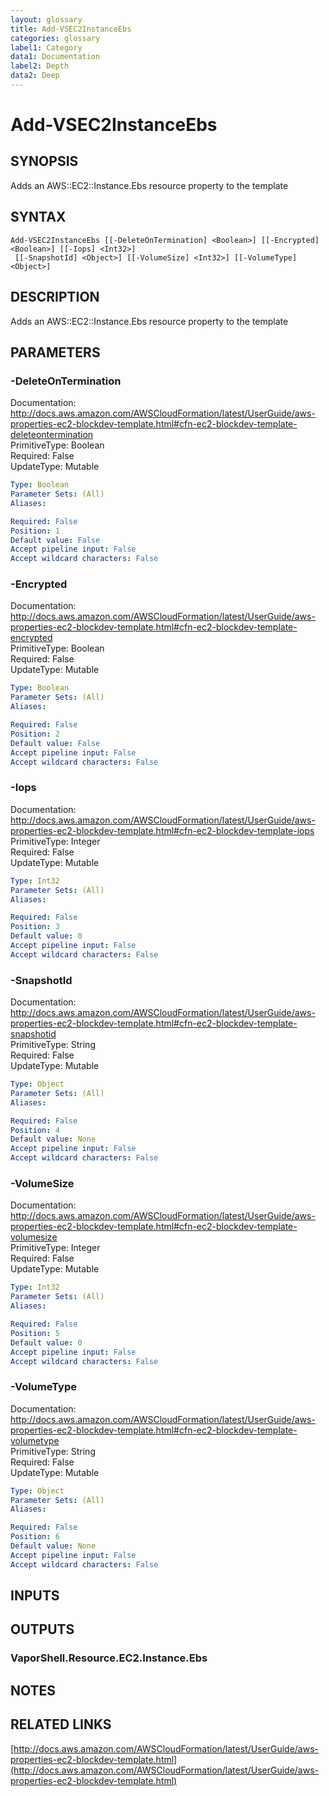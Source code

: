 ```yaml
---
layout: glossary
title: Add-VSEC2InstanceEbs
categories: glossary
label1: Category
data1: Documentation
label2: Depth
data2: Deep
---
```


# Add-VSEC2InstanceEbs

## SYNOPSIS
Adds an AWS::EC2::Instance.Ebs resource property to the template

## SYNTAX

```
Add-VSEC2InstanceEbs [[-DeleteOnTermination] <Boolean>] [[-Encrypted] <Boolean>] [[-Iops] <Int32>]
 [[-SnapshotId] <Object>] [[-VolumeSize] <Int32>] [[-VolumeType] <Object>]
```

## DESCRIPTION
Adds an AWS::EC2::Instance.Ebs resource property to the template

## PARAMETERS

### -DeleteOnTermination
Documentation: http://docs.aws.amazon.com/AWSCloudFormation/latest/UserGuide/aws-properties-ec2-blockdev-template.html#cfn-ec2-blockdev-template-deleteontermination    
PrimitiveType: Boolean    
Required: False    
UpdateType: Mutable

```yaml
Type: Boolean
Parameter Sets: (All)
Aliases: 

Required: False
Position: 1
Default value: False
Accept pipeline input: False
Accept wildcard characters: False
```

### -Encrypted
Documentation: http://docs.aws.amazon.com/AWSCloudFormation/latest/UserGuide/aws-properties-ec2-blockdev-template.html#cfn-ec2-blockdev-template-encrypted    
PrimitiveType: Boolean    
Required: False    
UpdateType: Mutable

```yaml
Type: Boolean
Parameter Sets: (All)
Aliases: 

Required: False
Position: 2
Default value: False
Accept pipeline input: False
Accept wildcard characters: False
```

### -Iops
Documentation: http://docs.aws.amazon.com/AWSCloudFormation/latest/UserGuide/aws-properties-ec2-blockdev-template.html#cfn-ec2-blockdev-template-iops    
PrimitiveType: Integer    
Required: False    
UpdateType: Mutable

```yaml
Type: Int32
Parameter Sets: (All)
Aliases: 

Required: False
Position: 3
Default value: 0
Accept pipeline input: False
Accept wildcard characters: False
```

### -SnapshotId
Documentation: http://docs.aws.amazon.com/AWSCloudFormation/latest/UserGuide/aws-properties-ec2-blockdev-template.html#cfn-ec2-blockdev-template-snapshotid    
PrimitiveType: String    
Required: False    
UpdateType: Mutable

```yaml
Type: Object
Parameter Sets: (All)
Aliases: 

Required: False
Position: 4
Default value: None
Accept pipeline input: False
Accept wildcard characters: False
```

### -VolumeSize
Documentation: http://docs.aws.amazon.com/AWSCloudFormation/latest/UserGuide/aws-properties-ec2-blockdev-template.html#cfn-ec2-blockdev-template-volumesize    
PrimitiveType: Integer    
Required: False    
UpdateType: Mutable

```yaml
Type: Int32
Parameter Sets: (All)
Aliases: 

Required: False
Position: 5
Default value: 0
Accept pipeline input: False
Accept wildcard characters: False
```

### -VolumeType
Documentation: http://docs.aws.amazon.com/AWSCloudFormation/latest/UserGuide/aws-properties-ec2-blockdev-template.html#cfn-ec2-blockdev-template-volumetype    
PrimitiveType: String    
Required: False    
UpdateType: Mutable

```yaml
Type: Object
Parameter Sets: (All)
Aliases: 

Required: False
Position: 6
Default value: None
Accept pipeline input: False
Accept wildcard characters: False
```

## INPUTS

## OUTPUTS

### VaporShell.Resource.EC2.Instance.Ebs

## NOTES

## RELATED LINKS

[http://docs.aws.amazon.com/AWSCloudFormation/latest/UserGuide/aws-properties-ec2-blockdev-template.html](http://docs.aws.amazon.com/AWSCloudFormation/latest/UserGuide/aws-properties-ec2-blockdev-template.html)

